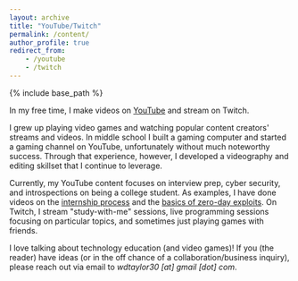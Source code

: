 ```yaml
---
layout: archive
title: "YouTube/Twitch"
permalink: /content/
author_profile: true
redirect_from:
    - /youtube
    - /twitch
---
```


{% include base_path %}

In my free time, I make videos on [YouTube](https://www.youtube.com/channel/UCMFgsiB1pfEGzmeZ7jmeHeg) and stream on Twitch.

I grew up playing video games and watching popular content creators' streams and videos. In middle school I built a gaming computer and started a gaming channel on YouTube, unfortunately without much noteworthy success. Through that experience, however, I developed a videography and editing skillset that I continue to leverage.

<!---
To speak colloquially for a moment, there's a lot of wild stuff on the internet—especially content that's marketed toward young Black and brown people. Negativity sells, but I want to be part of the ongoing movement to change that. I want to set an example of polylithic Blackness. Not all of us are rappers or athletes (and there's nothing wrong with being either of those), but I want to show how to bring the best aspects of our culture to whatever venture we decide to pursue. This is a lesson I didn't learn until my late teens, but it's one that I think the next generation needs to be exposed to if we want our culture to shift.
--->

Currently, my YouTube content focuses on interview prep, cyber security, and introspections on being a college student. As examples, I have done videos on the [internship process](https://www.youtube.com/watch?v=HbKJBQr3x_k) and the [basics of zero-day exploits](https://www.youtube.com/watch?v=RFv4-4aT6ZU). On Twitch, I stream "study-with-me" sessions, live programming sessions focusing on particular topics, and sometimes just playing games with friends.

<!---
I'm certainly not the first person to try to bring positivity to the internet, so I want to use my skillset to help in any unique way that I can. Whether teaching about code or streaming video games on a Friday night, I simply want to have my own positive and inclusive corner of the internet. My end goal is to hold space for people of ***all*** backgrounds to be themselves—transcending racial, ethnic, socioeconomic, and gender identities.
--->

I love talking about technology education (and video games)! If you (the reader) have ideas (or in the off chance of a collaboration/business inquiry), please reach out via email to _wdtaylor30 [at] gmail [dot] com_. 
